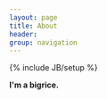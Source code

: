 ```yaml
---
layout: page
title: About
header: 
group: navigation
---
```

{% include JB/setup %}


**I'm a bigrice.**
